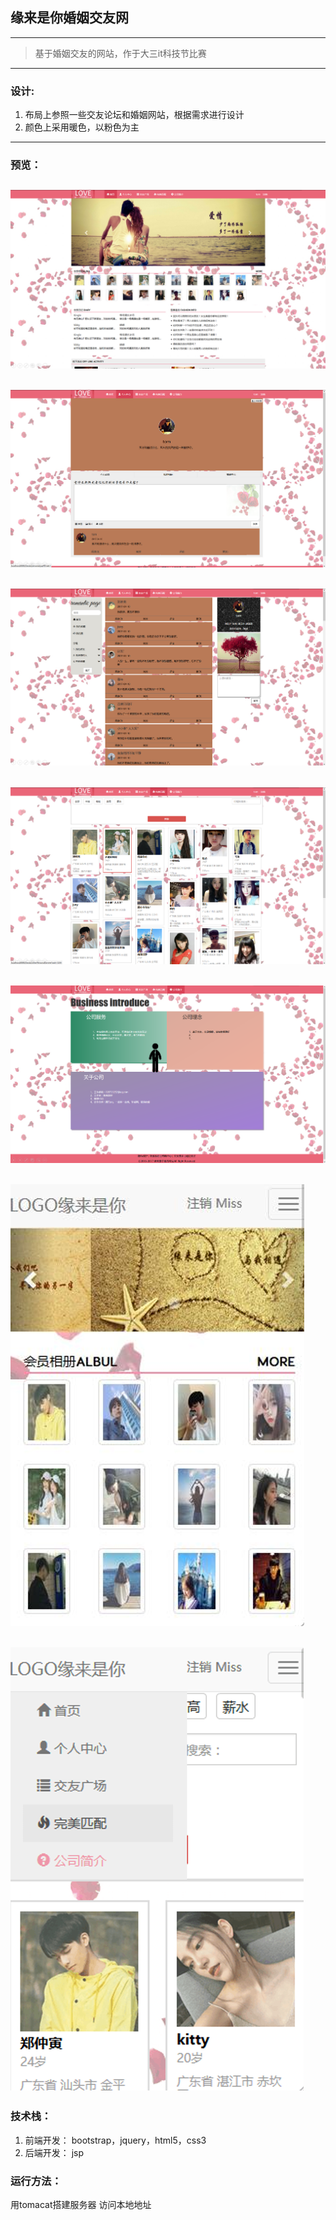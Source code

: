 ## 缘来是你婚姻交友网
---
> 基于婚姻交友的网站，作于大三it科技节比赛
---
### 设计:
1. 布局上参照一些交友论坛和婚姻网站，根据需求进行设计
2. 颜色上采用暖色，以粉色为主
---
### 预览：
![avatar](https://github.com/xianyusPadding/javaWeb-yuanlaishini/blob/master/WebContent/images/intro1.jpg)
---
![avatar](https://github.com/xianyusPadding/javaWeb-yuanlaishini/blob/master/WebContent/images/intro2.jpg)
---
![avatar](https://github.com/xianyusPadding/javaWeb-yuanlaishini/blob/master/WebContent/images/intro3.jpg)
---
![avatar](https://github.com/xianyusPadding/javaWeb-yuanlaishini/blob/master/WebContent/images/intro4.jpg)
---
![avatar](https://github.com/xianyusPadding/javaWeb-yuanlaishini/blob/master/WebContent/images/intro5.jpg)
---
![avatar](https://github.com/xianyusPadding/javaWeb-yuanlaishini/blob/master/WebContent/images/intro6.jpg)
---
![avatar](https://github.com/xianyusPadding/javaWeb-yuanlaishini/blob/master/WebContent/images/intro7.jpg)
---
### 技术栈：
1. 前端开发： bootstrap，jquery，html5，css3
2. 后端开发： jsp

### 运行方法：
用tomacat搭建服务器
访问本地地址
